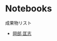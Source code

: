 # Notebooks

成果物リスト
* [岡部 匡志](http://nbviewer.jupyter.org/github/M-okb/Function_Approximation/blob/master/notebook.ipynb)
